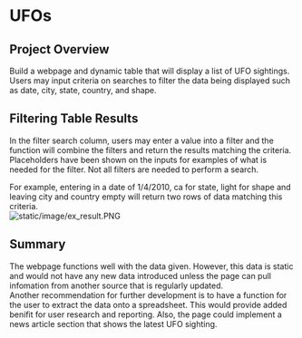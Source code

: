 # UFOs

## Project Overview  
Build a webpage and dynamic table that will display a list of UFO sightings. Users may input criteria on searches to filter the data being displayed such as date, city, state, country, and shape.

## Filtering Table Results  
In the filter search column, users may enter a value into a filter and the function will combine the filters and return the results matching the criteria. Placeholders have been shown on the inputs for examples of what is needed for the filter. Not all filters are needed to perform a search.  
  
For example, entering in a date of 1/4/2010, ca for state, light for shape and leaving city and country empty will return two rows of data matching this criteria.  
![static/image/ex_result.PNG](static/image/ex_result.PNG)  

## Summary  
The webpage functions well with the data given. However, this data is static and would not have any new data introduced unless the page can pull infomation from another source that is regularly updated.  
Another recommendation for further development is to have a function for the user to extract the data onto a spreadsheet. This would provide added benifit for user research and reporting. Also, the page could implement a news article section that shows the latest UFO sighting.  